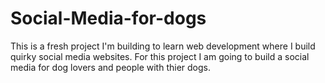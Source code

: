 # Social-Media-for-dogs

This is a fresh project I'm building to learn web development where I build quirky social media websites.
For this project I am going to build a social media for dog lovers and people with thier dogs.
